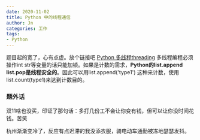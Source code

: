 ```yaml
---
date: 2020-11-02
title: Python 中的线程通信
author: Jn
categories: 工作
tags: 
- Python
---
```



题目起的宽了，心有点虚。放个链接吧 [Python 多线程threading][1]
多线程编程必须操作int str等变量的话只能加锁。如果是计数的需求，**Python的list.append list.pop是线程安全的**。因此可以用list.append('type1') 这种来计数，使用list.count(type1)来达到计数目的。

### 题外话
双11啥也没买，印证了那句话：多打几份工不会让你变有钱，但可以让你没时间花钱。苦笑

杭州渐渐变冷了，反应有点迟滞的我没添衣服，骑电动车通勤被冻地瑟瑟发抖。

[1]: https://www.liujiangblog.com/course/python/79

